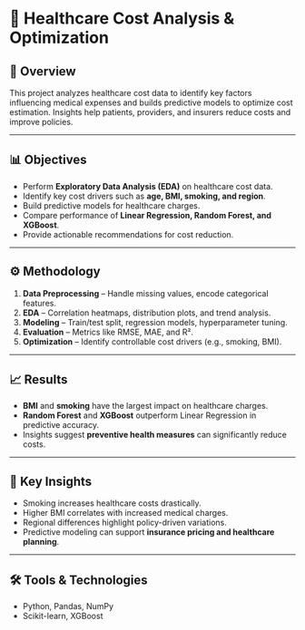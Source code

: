 # 🏥 Healthcare Cost Analysis & Optimization  

## 📌 Overview  
This project analyzes healthcare cost data to identify key factors influencing medical expenses and builds predictive models to optimize cost estimation. Insights help patients, providers, and insurers reduce costs and improve policies.  

---

## 📊 Objectives  
- Perform **Exploratory Data Analysis (EDA)** on healthcare cost data.  
- Identify key cost drivers such as **age, BMI, smoking, and region**.  
- Build predictive models for healthcare charges.  
- Compare performance of **Linear Regression, Random Forest, and XGBoost**.  
- Provide actionable recommendations for cost reduction.  

---

## ⚙️ Methodology  
1. **Data Preprocessing** – Handle missing values, encode categorical features.  
2. **EDA** – Correlation heatmaps, distribution plots, and trend analysis.  
3. **Modeling** – Train/test split, regression models, hyperparameter tuning.  
4. **Evaluation** – Metrics like RMSE, MAE, and R².  
5. **Optimization** – Identify controllable cost drivers (e.g., smoking, BMI).  

---

## 📈 Results  
- **BMI** and **smoking** have the largest impact on healthcare charges.  
- **Random Forest** and **XGBoost** outperform Linear Regression in predictive accuracy.  
- Insights suggest **preventive health measures** can significantly reduce costs.  

---

## 📌 Key Insights  
- Smoking increases healthcare costs drastically.  
- Higher BMI correlates with increased medical charges.  
- Regional differences highlight policy-driven variations.  
- Predictive modeling can support **insurance pricing and healthcare planning**.  

---

## 🛠️ Tools & Technologies  
- Python, Pandas, NumPy  
- Scikit-learn, XGBoost  
